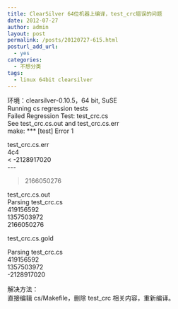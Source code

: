 ```yaml
---
title: ClearSilver 64位机器上编译，test_crc错误的问题
date: 2012-07-27
author: admin
layout: post
permalink: /posts/20120727-615.html
posturl_add_url:
  - yes
categories:
  - 不想分类
tags:
  - linux 64bit clearsilver
---
```

环境：clearsilver-0.10.5，64 bit, SuSE  
Running cs regression tests  
Failed Regression Test: test_crc.cs  
See test\_crc.cs.out and test\_crc.cs.err  
make: \*** [test] Error 1

test_crc.cs.err  
4c4  
< -2128917020  
\---  
> 2166050276

test_crc.cs.out  
Parsing test_crc.cs  
419156592  
1357503972  
2166050276

test_crc.cs.gold

Parsing test_crc.cs  
419156592  
1357503972  
-2128917020

解决方法：  
直接编辑 cs/Makefile，删除 test_crc 相关内容，重新编译。